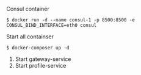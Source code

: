 Consul container
```
$ docker run -d --name consul-1 -p 8500:8500 -e CONSUL_BIND_INTERFACE=eth0 consul
```

Start all containser
```
$ docker-composer up -d
```

1) Start gateway-service
2) Start profile-service
